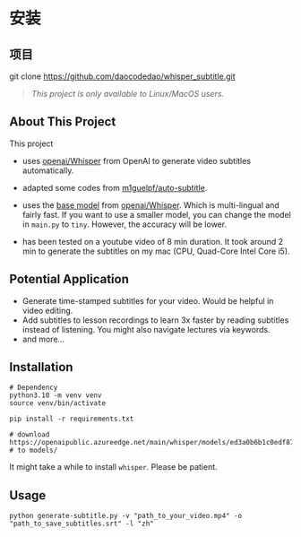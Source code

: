 # 安装
## 项目
git clone https://github.com/daocodedao/whisper_subtitle.git




> *This project is only available to Linux/MacOS users.*

## About This Project 
This project
  
- uses [openai/Whisper](https://github.com/openai/whisper) from OpenAI to generate video subtitles automatically.

- adapted some codes from [m1guelpf/auto-subtitle](https://github.com/m1guelpf/auto-subtitle).
- uses the [base model](https://github.com/openai/whisper#available-models-and-languages) from [openai/Whisper](https://github.com/openai/whisper). Which is multi-lingual and fairly fast. If you want to use a smaller model, you can change the model in `main.py` to `tiny`. However, the accuracy will be lower.
- has been tested on a youtube video of 8 min duration. It took around 2 min to generate the subtitles on my mac (CPU, Quad-Core Intel Core i5).
## Potential Application
- Generate time-stamped subtitles for your video. Would be helpful in video editing.
- Add subtitles to lesson recordings to learn 3x faster by reading subtitles instead of listening. You might also navigate lectures via keywords.
- and more...
## Installation

```
# Dependency
python3.10 -m venv venv
source venv/bin/activate

pip install -r requirements.txt

# download https://openaipublic.azureedge.net/main/whisper/models/ed3a0b6b1c0edf879ad9b11b1af5a0e6ab5db9205f891f668f8b0e6c6326e34e/base.pt
# to models/
```

It might take a while to install `whisper`. Please be patient.
## Usage
```
python generate-subtitle.py -v "path_to_your_video.mp4" -o "path_to_save_subtitles.srt" -l "zh"
```




